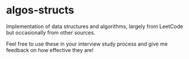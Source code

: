# algos-structs
Implementation of data structures and algorithms, largely from LeetCode but occasionally from other sources. 

Feel free to use these in your interview study process and give me feedback on how effective they are!
